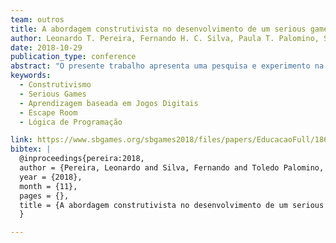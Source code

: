 ```yaml
---
team: outros
title: A abordagem construtivista no desenvolvimento de um serious game do gênero escape room
author: Leonardo T. Pereira, Fernando H. C. Silva, Paula T. Palomino, Seiji Isotani
date: 2018-10-29
publication_type: conference
abstract: "O presente trabalho apresenta uma pesquisa e experimento na área de aprendizagem baseada em jogos digitais, utilizando-se da abordagem construtivista para o desenvolvimento de um​ serious game educacional do gênero escape room cujo objetivo é ensinar conceitos básicos de lógica de programação para estudantes que nunca tiveram contato com a área. O experimento consistiu da aplicação de questionário pré-teste, intervenção com a interação dos alunos com o​ game e questionário pós-teste, a fim de verificar dois aspectos da aprendizagem: a assimilação do conteúdo em si e a transferência de conhecimento."
keywords:
  - Construtivismo
  - Serious Games
  - Aprendizagem baseada em Jogos Digitais
  - Escape Room
  - Lógica de Programação

link: https://www.sbgames.org/sbgames2018/files/papers/EducacaoFull/186874.pdf
bibtex: |
  @inproceedings{pereira:2018,
  author = {Pereira, Leonardo and Silva, Fernando and Toledo Palomino, Paula and Toledo, Claudio and Isotani, Seiji},
  year = {2018},
  month = {11},
  pages = {},
  title = {A abordagem construtivista no desenvolvimento de um serious game do gênero escape room}
  }

---
```

